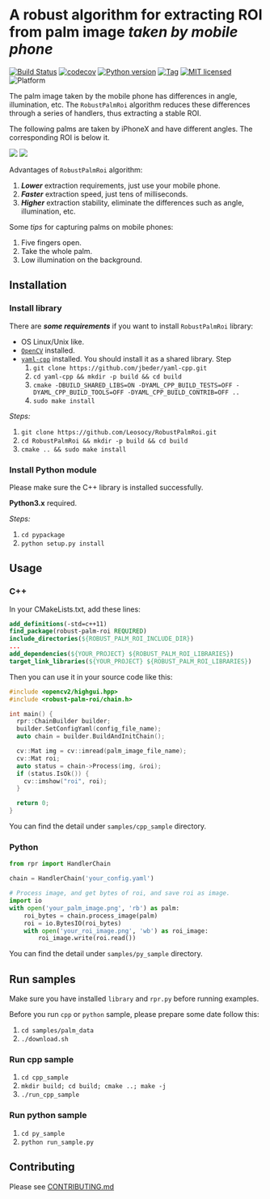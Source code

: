 # A robust algorithm for extracting ROI from palm image ***taken by mobile phone***

[![Build Status](https://travis-ci.org/Leosocy/RobustPalmRoi.svg?branch=master)](https://travis-ci.org/Leosocy/RobustPalmRoi)
[![codecov](https://codecov.io/gh/Leosocy/RobustPalmRoi/branch/master/graph/badge.svg)](https://codecov.io/gh/Leosocy/RobustPalmRoi)
[![Python version](https://img.shields.io/badge/python-3.4⤴️-brightgreen.svg)](https://github.com/Leosocy/RobustPalmRoi/tree/master/pypackage)
[![Tag](https://img.shields.io/badge/tag-v0.1.0-brightgreen.svg)](https://github.com/Leosocy/RobustPalmRoi/releases/tag/v0.1.0)
[![MIT licensed](https://img.shields.io/badge/license-MIT-brightgreen.svg)](https://raw.githubusercontent.com/Leosocy/RobustPalmRoi/master/LICENSE)
![Platform](https://img.shields.io/badge/platform-linux%20%7C%20unix-brightgreen.svg)

The palm image taken by the mobile phone has differences in angle, illumination, etc. The `RobustPalmRoi` algorithm reduces these differences through a series of handlers, thus extracting a stable ROI.

The following palms are taken by iPhoneX and have different angles. The corresponding ROI is below it.

![](https://blog-images-1257621236.cos.ap-shanghai.myqcloud.com/original_palm_set.jpg)
![](https://blog-images-1257621236.cos.ap-shanghai.myqcloud.com/roi_palm_set.jpg)

Advantages of `RobustPalmRoi` algorithm:

1. ***Lower*** extraction requirements, just use your mobile phone.
1. ***Faster*** extraction speed, just tens of milliseconds.
1. ***Higher*** extraction stability, eliminate the differences such as angle, illumination, etc.

Some *tips* for capturing palms on mobile phones:

1. Five fingers open.
1. Take the whole palm.
1. Low illumination on the background.

## Installation

### Install library

There are ***some requirements*** if you want to install `RobustPalmRoi` library:

- OS Linux/Unix like.
- [`OpenCV`](https://docs.opencv.org/3.4/d7/d9f/tutorial_linux_install.html) installed.
- [`yaml-cpp`](https://github.com/jbeder/yaml-cpp) installed.
    You should install it as a shared library. Step
    1. `git clone https://github.com/jbeder/yaml-cpp.git`
    1. `cd yaml-cpp && mkdir -p build && cd build`
    1. `cmake -DBUILD_SHARED_LIBS=ON -DYAML_CPP_BUILD_TESTS=OFF -DYAML_CPP_BUILD_TOOLS=OFF -DYAML_CPP_BUILD_CONTRIB=OFF ..`
    1. `sudo make install`

*Steps:*

1. `git clone https://github.com/Leosocy/RobustPalmRoi.git`
1. `cd RobustPalmRoi && mkdir -p build && cd build`
1. `cmake .. && sudo make install`

### Install Python module

Please make sure the C++ library is installed successfully.

**Python3.x** required.

*Steps:*

1. `cd pypackage`
1. `python setup.py install`

## Usage

### C++

In your CMakeLists.txt, add these lines:

```cmake
add_definitions(-std=c++11)
find_package(robust-palm-roi REQUIRED)
include_directories(${ROBUST_PALM_ROI_INCLUDE_DIR})
...
add_dependencies(${YOUR_PROJECT} ${ROBUST_PALM_ROI_LIBRARIES})
target_link_libraries(${YOUR_PROJECT} ${ROBUST_PALM_ROI_LIBRARIES})
```

Then you can use it in your source code like this:

```c++
#include <opencv2/highgui.hpp>
#include <robust-palm-roi/chain.h>

int main() {
  rpr::ChainBuilder builder;
  builder.SetConfigYaml(config_file_name);
  auto chain = builder.BuildAndInitChain();

  cv::Mat img = cv::imread(palm_image_file_name);
  cv::Mat roi;
  auto status = chain->Process(img, &roi);
  if (status.IsOk()) {
    cv::imshow("roi", roi);
  }

  return 0;
}
```

You can find the detail under `samples/cpp_sample` directory.

### Python

```Python
from rpr import HandlerChain

chain = HandlerChain('your_config.yaml')

# Process image, and get bytes of roi, and save roi as image.
import io
with open('your_palm_image.png', 'rb') as palm:
    roi_bytes = chain.process_image(palm)
    roi = io.BytesIO(roi_bytes)
    with open('your_roi_image.png', 'wb') as roi_image:
        roi_image.write(roi.read())
```

You can find the detail under `samples/py_sample` directory.

## Run samples

Make sure you have installed `library` and `rpr.py` before running examples.

Before you run `cpp` or `python` sample, please prepare some date follow this:

1. `cd samples/palm_data`
1. `./download.sh`

### Run cpp sample

1. `cd cpp_sample`
1. `mkdir build; cd build; cmake ..; make -j`
1. `./run_cpp_sample`

### Run python sample

1. `cd py_sample`
1. `python run_sample.py`

## Contributing

Please see [CONTRIBUTING.md](https://github.com/Leosocy/RobustPalmRoi/blob/master/CONTRIBUTING.md)
